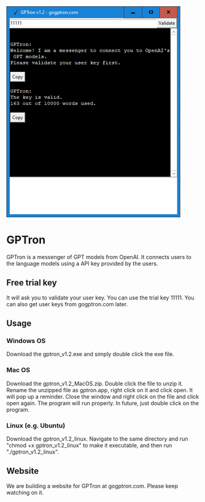 <img src='interface.png'>

# GPTron
GPTron is a messenger of GPT models from OpenAI. It connects users to the language models using a API key provided by the users.

## Free trial key
It will ask you to validate your user key. You can use the trial key 11111. You can also get user keys from gogptron.com later.

## Usage
### Windows OS
Download the gptron_v1.2.exe and simply double click the exe file.
### Mac OS
Download the gptron_v1.2_MacOS.zip. Double click the file to unzip it. Rename the unzipped file as gptron.app, right click on it and click open. It will pop up a reminder. Close the window and right click on the file and click open again. The program will run properly. In future, just double click on the program.
### Linux (e.g. Ubuntu)
Download the gptron_v1.2_linux. Navigate to the same directory and run "chmod +x gptron_v1.2_linux" to make it executable, and then run "./gptron_v1.2_linux".

## Website
We are building a website for GPTron at gogptron.com. Please keep watching on it.
